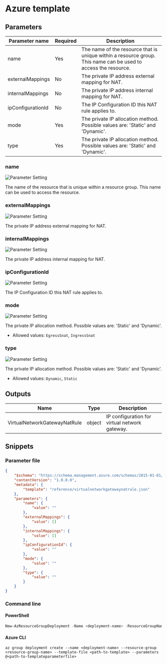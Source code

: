 # Azure template

## Parameters

Parameter name | Required | Description
-------------- | -------- | -----------
name           | Yes      | The name of the resource that is unique within a resource group. This name can be used to access the resource.
externalMappings | No       | The private IP address external mapping for NAT.
internalMappings | No       | The private IP address internal mapping for NAT.
ipConfigurationId | No       | The IP Configuration ID this NAT rule applies to.
mode           | Yes      | The private IP allocation method. Possible values are: 'Static' and 'Dynamic'.
type           | Yes      | The private IP allocation method. Possible values are: 'Static' and 'Dynamic'.

### name

![Parameter Setting](https://img.shields.io/badge/parameter-required-orange?style=flat-square)

The name of the resource that is unique within a resource group. This name can be used to access the resource.

### externalMappings

![Parameter Setting](https://img.shields.io/badge/parameter-optional-green?style=flat-square)

The private IP address external mapping for NAT.

### internalMappings

![Parameter Setting](https://img.shields.io/badge/parameter-optional-green?style=flat-square)

The private IP address internal mapping for NAT.

### ipConfigurationId

![Parameter Setting](https://img.shields.io/badge/parameter-optional-green?style=flat-square)

The IP Configuration ID this NAT rule applies to.

### mode

![Parameter Setting](https://img.shields.io/badge/parameter-required-orange?style=flat-square)

The private IP allocation method. Possible values are: 'Static' and 'Dynamic'.

- Allowed values: `EgressSnat`, `IngressSnat`

### type

![Parameter Setting](https://img.shields.io/badge/parameter-required-orange?style=flat-square)

The private IP allocation method. Possible values are: 'Static' and 'Dynamic'.

- Allowed values: `Dynamic`, `Static`

## Outputs

Name | Type | Description
---- | ---- | -----------
VirtualNetworkGatewayNatRule | object | IP configuration for virtual network gateway.

## Snippets

### Parameter file

```json
{
    "$schema": "https://schema.management.azure.com/schemas/2015-01-01/deploymentParameters.json#",
    "contentVersion": "1.0.0.0",
    "metadata": {
        "template": "reference/virtualnetworkgatewaynatrule.json"
    },
    "parameters": {
        "name": {
            "value": ""
        },
        "externalMappings": {
            "value": []
        },
        "internalMappings": {
            "value": []
        },
        "ipConfigurationId": {
            "value": ""
        },
        "mode": {
            "value": ""
        },
        "type": {
            "value": ""
        }
    }
}
```

### Command line

#### PowerShell

```powershell
New-AzResourceGroupDeployment -Name <deployment-name> -ResourceGroupName <resource-group-name> -TemplateFile <path-to-template> -TemplateParameterFile <path-to-templateparameter>
```

#### Azure CLI

```text
az group deployment create --name <deployment-name> --resource-group <resource-group-name> --template-file <path-to-template> --parameters @<path-to-templateparameterfile>
```
